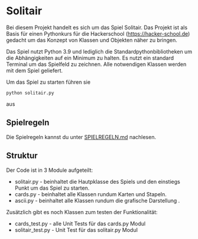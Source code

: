 # Solitair
Bei diesem Projekt handelt es sich um das Spiel Solitair. Das Projekt ist als Basis für einen Pythonkurs für die Hackerschool (https://hacker-school.de)  gedacht um das Konzept von Klassen und Objekten näher zu bringen.

Das Spiel nutzt Python 3.9 und lediglich die Standardpythonbibliotheken um die Abhängigkeiten auf ein Minimum zu halten. Es nutzt ein standard Terminal um das Spielfeld zu zeichnen. 
Alle notwendigen Klassen werden mit dem Spiel geliefert. 

Um das Spiel zu starten führen sie
```shell
python solitair.py
```
aus

## Spielregeln
Die Spielregeln kannst du unter [SPIELREGELN.md](SPIELREGELN.md) nachlesen. 

## Struktur
Der Code ist in 3 Module aufgeteilt:
* solitair.py - beinhaltet die Hautpklasse des Spiels und den einstiegs Punkt um das Spiel zu starten.
* cards.py - beinhaltet alle Klassen rundum Karten und Stapeln.
* ascii.py - beinhaltet alle Klassen rundum die grafische Darstellung .

Zusätzlich gibt es noch Klassen zum testen der Funktionalität:
* cards_test.py - alle Unit Tests für das cards.py Modul
* solitair_test.py - Unit Test für das solitair.py Modul



